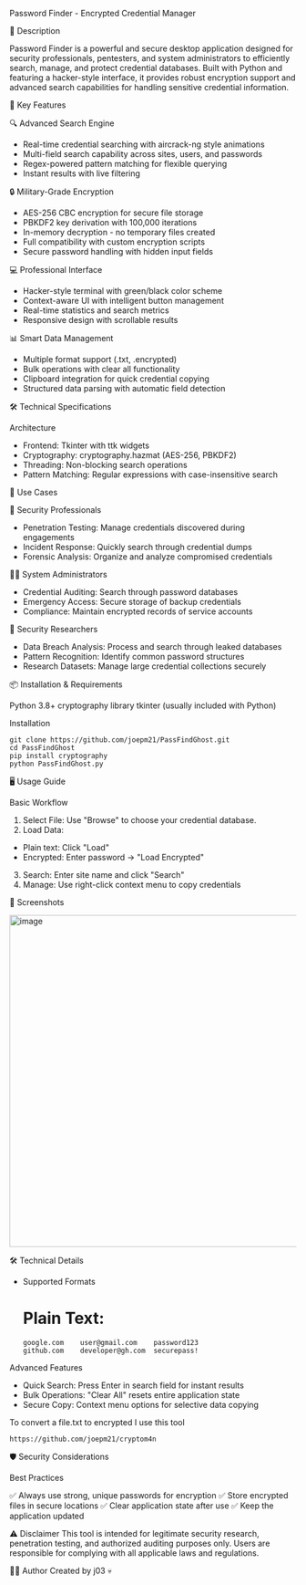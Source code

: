 Password Finder - Encrypted Credential Manager

📖 Description

Password Finder is a powerful and secure desktop application designed for security professionals, pentesters, and system administrators to efficiently search, manage, and protect credential databases. Built with Python and featuring a hacker-style interface, it provides robust encryption support and advanced search capabilities for handling sensitive credential information.

🚀 Key Features

🔍 Advanced Search Engine

 - Real-time credential searching with aircrack-ng style animations
 - Multi-field search capability across sites, users, and passwords
 - Regex-powered pattern matching for flexible querying
 - Instant results with live filtering

🔒 Military-Grade Encryption

 - AES-256 CBC encryption for secure file storage
 - PBKDF2 key derivation with 100,000 iterations
 - In-memory decryption - no temporary files created
 - Full compatibility with custom encryption scripts
 - Secure password handling with hidden input fields

💻 Professional Interface

 - Hacker-style terminal with green/black color scheme
 - Context-aware UI with intelligent button management
 - Real-time statistics and search metrics
 - Responsive design with scrollable results

📊 Smart Data Management

 - Multiple format support (.txt, .encrypted)
 - Bulk operations with clear all functionality
 - Clipboard integration for quick credential copying
 - Structured data parsing with automatic field detection

🛠️ Technical Specifications

Architecture

- Frontend: Tkinter with ttk widgets
- Cryptography: cryptography.hazmat (AES-256, PBKDF2)
- Threading: Non-blocking search operations
- Pattern Matching: Regular expressions with case-insensitive search

🎯 Use Cases

🔐 Security Professionals

 - Penetration Testing: Manage credentials discovered during engagements
 - Incident Response: Quickly search through credential dumps
 - Forensic Analysis: Organize and analyze compromised credentials

👨‍💼 System Administrators
 
 - Credential Auditing: Search through password databases
 - Emergency Access: Secure storage of backup credentials
 - Compliance: Maintain encrypted records of service accounts

🔬 Security Researchers
 
 - Data Breach Analysis: Process and search through leaked databases
 - Pattern Recognition: Identify common password structures
 - Research Datasets: Manage large credential collections securely

📦 Installation & Requirements

Python 3.8+
cryptography library
tkinter (usually included with Python)

Installation 

    git clone https://github.com/joepm21/PassFindGhost.git
    cd PassFindGhost
    pip install cryptography
    python PassFindGhost.py

🖥️ Usage Guide

Basic Workflow

1. Select File: Use "Browse" to choose your credential database.
2. Load Data:
  - Plain text: Click "Load"
  - Encrypted: Enter password → "Load Encrypted"
3. Search: Enter site name and click "Search"
4. Manage: Use right-click context menu to copy credentials

📸 Screenshots

<img width="702" height="582" alt="image" src="https://github.com/user-attachments/assets/89f3e577-c460-4251-bb68-3c90ed881ce2" />

🛠️ Technical Details
- Supported Formats
  # Plain Text:
      google.com    user@gmail.com    password123
      github.com    developer@gh.com  securepass!

Advanced Features

 - Quick Search: Press Enter in search field for instant results
 - Bulk Operations: "Clear All" resets entire application state
 - Secure Copy: Context menu options for selective data copying

To convert a file.txt to encrypted I use this tool

    https://github.com/joepm21/cryptom4n

🛡️ Security Considerations

Best Practices

✅ Always use strong, unique passwords for encryption
✅ Store encrypted files in secure locations
✅ Clear application state after use
✅ Keep the application updated


⚠️ Disclaimer
This tool is intended for legitimate security research, penetration testing, and authorized auditing purposes only. Users are responsible for complying with all applicable laws and regulations.

👨‍💻 Author
Created by j03 💀

